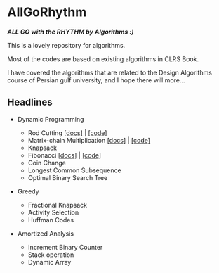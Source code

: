# AllGoRhythm
***ALL GO with the RHYTHM by Algorithms :)***

This is a lovely repository for algorithms.

Most of the codes are based on existing algorithms in CLRS Book.

I have covered the algorithms that are related to the Design Algorithms course of Persian gulf university, and I hope there will more...

## Headlines

- Dynamic Programming
  - Rod Cutting [[docs]](docs/rodCutting.md) | [[code]](src/dynamicProgarmming/rodcut)
  - Matrix-chain Multiplication [[docs]](docs/matrixChain.md) | [[code]](src/dynamicProgarmming/matrixchain) 
  - Knapsack
  - Fibonacci [[docs]](docs/fibonacci.md) | [[code]](src/dynamicProgarmming/fibonacci)
  - Coin Change
  - Longest Common Subsequence
  - Optimal Binary Search Tree


- Greedy
  - Fractional Knapsack
  - Activity Selection
  - Huffman Codes
  

- Amortized Analysis 
  - Increment Binary Counter
  - Stack operation
  - Dynamic Array
